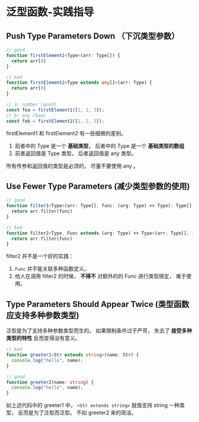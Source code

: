 # 泛型函数-实践指导

## Push Type Parameters Down （下沉类型参数）

```ts
// good
function firstElement1<Type>(arr: Type[]) {
  return arr[0]
}

// bad
function firstElement2<Type extends any[]>(arr: Type) {
  return arr[0]
}

// a: number (good)
const fea = firstElement1([1, 2, 3]);
// b: any (bad)
const feb = firstElement2([1, 2, 3]);
```

firstElement1 和 firstElement2 有一些细微的差别。

1. 前者中的 Type 是一个 **基础类型**， 后者中的 Type 是一个 **基础类型的数组**
2. 前者返回值是 Type 类型， 后者返回值是 any 类型。

所有传参和返回值的类型是必须的， 尽量不要使用 any 。

## Use Fewer Type Parameters (减少类型参数的使用)


```ts
// good
function filter1<Type>(arr: Type[], func: (arg: Type) => Type): Type[] {
  return arr.filter(func)
}

// bad
function filter2<Type, Func extends (arg: Type) => Type>(arr: Type[], func: Func) {
  return arr.filter(func)
}
```

filter2 并不是一个好的实践：

1. `Func` 并不能关联多种函数定义。
2. 他人在调用 filter2 的时候， **不得不** 对额外的的 Func 进行类型限定， 难于使用。


## Type Parameters Should Appear Twice (类型函数应支持多种参数类型)

泛型是为了支持多种参数类型而生的。 
如果限制条件过于严苛， 失去了 **接受多种类型的特性** 反而变得没有意义。

```ts
// bad
function greeter1<Str extends string>(name: Str) {
  console.log("hello", name);
}

// good
function greeter2(name: string) {
  console.log("hello", name);
}
```

如上述代码中的 greeter1 中， `<Str extends string>` 就值支持 string 一种类型， 反而是为了泛型而泛型。
不如 greeter2 来的简洁。

